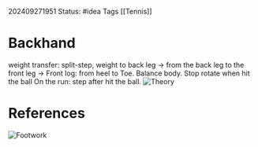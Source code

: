 202409271951
Status: #idea 
Tags [[Tennis]]

# Backhand
weight transfer: split-step, weight to back leg -> from the back leg to the front leg -> Front log:  from heel to Toe. 
Balance body. Stop rotate when hit the ball
On the run: step after hit the ball.
![Theory](https://www.youtube.com/watch?v=mkp9K5c7uZo&ab_channel=TennisDoctor)
# References
![Footwork](https://www.youtube.com/watch?v=H_2TL9MkKcM&ab_channel=TennisDoctor)

